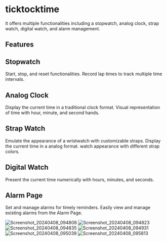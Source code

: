 # ticktocktime

It offers multiple functionalities including a stopwatch, analog clock, strap watch, 
digital watch, and alarm management.

## Features

## Stopwatch

Start, stop, and reset functionalities.
Record lap times to track multiple time intervals.

## Analog Clock

Display the current time in a traditional clock format.
Visual representation of time with hour, minute, and second hands.

## Strap Watch

Emulate the appearance of a wristwatch with customizable straps.
Display the current time in a analog format.
watch appearance with different strap colors.

## Digital Watch

Present the current time numerically with hours, minutes, and seconds.

## Alarm Page

Set and manage alarms for timely reminders.
Easily view and manage existing alarms from the Alarm Page.

![Screenshot_20240408_094808](https://github.com/foramgondaliya/TickTockTime/assets/149999919/ac07bf26-31a3-4c07-980b-b2f7311cb16f)
![Screenshot_20240408_094823](https://github.com/foramgondaliya/TickTockTime/assets/149999919/b9edad1c-1927-42bd-aa22-fc5f74f0afbe)
![Screenshot_20240408_094835](https://github.com/foramgondaliya/TickTockTime/assets/149999919/b9dbc1e5-1f29-4151-b2fd-aa7ca8349123)
![Screenshot_20240408_094931](https://github.com/foramgondaliya/TickTockTime/assets/149999919/c99848d1-3766-4dd8-a84e-0d93795af55a)
![Screenshot_20240408_095039](https://github.com/foramgondaliya/TickTockTime/assets/149999919/523b6259-dbb8-4451-b633-40cf043dbf45)
![Screenshot_20240408_095813](https://github.com/foramgondaliya/TickTockTime/assets/149999919/406a4b49-8ad9-4db1-b28f-8313a300c254)


